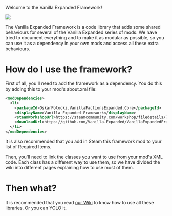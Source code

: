 Welcome to the Vanilla Expanded Framework!

![](https://raw.githubusercontent.com/Vanilla-Expanded/VanillaExpandedFramework/main/About/Preview.png)

The Vanilla Expanded Framework is a code library that adds some shared behaviours for several of the Vanilla Expanded series of mods. We have tried to document everything and to make it as modular as possible, so you can use it as a dependency in your own mods and access all these extra behaviours.

# How do I use the framework?

First of all, you'll need to add the framework as a dependency. You do this by adding this to your mod's about.xml file:

```xml
<modDependencies>
  <li>
    <packageId>OskarPotocki.VanillaFactionsExpanded.Core</packageId>
    <displayName>Vanilla Expanded Framework</displayName>
    <steamWorkshopUrl>https://steamcommunity.com/workshop/filedetails/?id=2023507013</steamWorkshopUrl>
    <downloadUrl>https://github.com/Vanilla-Expanded/VanillaExpandedFramework</downloadUrl>
  </li>
</modDependencies>
```

It is also recommended that you add in Steam this framework mod to your list of Required Items.

Then, you'll need to link the classes you want to use from your mod's XML code. Each class has a different way to use them, so we have divided the wiki into different pages explaining how to use most of them.

# Then what?
   
It is recommended that you read [our Wiki](https://github.com/Vanilla-Expanded/VanillaExpandedFramework/wiki) to know how to use all these libraries. Or you can YOLO it.
